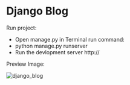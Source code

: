 # Django Blog

Run project:

* Open manage.py in Terminal run command:
* python manage.py runserver
* Run the devlopment server http://

Preview Image:

![django_blog](https://user-images.githubusercontent.com/28485791/61068988-9f8e2800-a40b-11e9-8fc6-99704bafd052.jpg)
